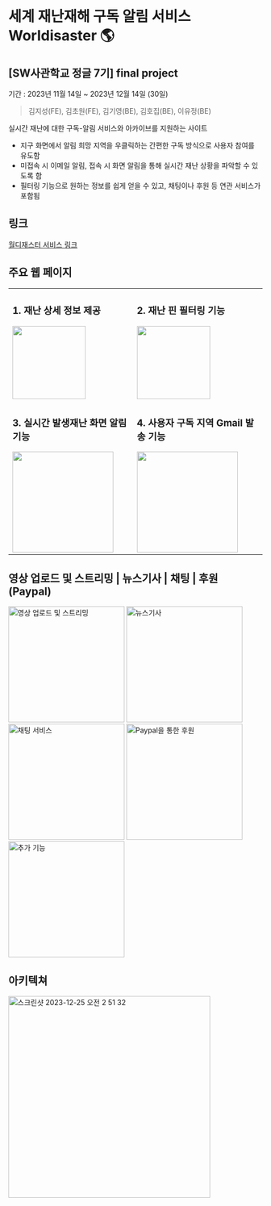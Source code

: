 # 세계 재난재해 구독 알림 서비스 Worldisaster 🌎
[SW사관학교 정글 7기] final project
---
기간 : 2023년 11월 14일 ~ 2023년 12월 14일 (30일)

> 김지성(FE), 김초원(FE), 김기영(BE), 김호집(BE), 이유정(BE)

실시간 재난에 대한 구독-알림 서비스와 아카이브를 지원하는 사이트
- 지구 화면에서 알림 희망 지역을 우클릭하는 간편한 구독 방식으로 사용자 참여를 유도함
- 미접속 시 이메일 알림, 접속 시 화면 알림을 통해 실시간 재난 상황을 파악할 수 있도록 함
- 필터링 기능으로 원하는 정보를 쉽게 얻을 수 있고, 채팅이나 후원 등 연관 서비스가 포함됨 

## 링크
[월디재스터 서비스 링크](https://merry-worl-disaster.vercel.app/)

## 주요 웹 페이지

<div align="left">
  <table>
    <tr>
      <td align="left">
        <h3><b>1. 재난 상세 정보 제공</b></h3>
        <img src="https://github.com/Hojip-Kim/Worldisaster_Server/assets/101489057/48985a8d-fc86-43ba-b4c5-358b144e999b" height="145px" />
      </td>
      <td align="left">
        <h3><b>2. 재난 핀 필터링 기능</b></h3>
        <img src="https://github.com/Hojip-Kim/Worldisaster_Server/assets/101489057/5162b96e-4a1d-439a-8820-bfe210a4874a" height="145px" />
      </td>
    </tr>
    <tr>
      <td align="left">
        <h3><b>3. 실시간 발생재난 화면 알림 기능</b></h3>
        <img src="https://github.com/Hojip-Kim/Worldisaster_Server/assets/101489057/17f774ba-4b7c-4fb8-81a2-c74ddcb4c00d" height="200px" />
      </td>
      <td align="left">
        <h3><b>4. 사용자 구독 지역 Gmail 발송 기능</b></h3>
        <img src="https://github.com/Hojip-Kim/Worldisaster_Server/assets/101489057/e8536f85-ac2a-4bdc-97f1-c88f37930105" height="200px" />
      </td>
    </tr>
  </table>
</div>

<h2 align="left">영상 업로드 및 스트리밍 | 뉴스기사 | 채팅 | 후원 (Paypal)</h2>

<p align="left">
  <img src="https://github.com/Hojip-Kim/Worldisaster_Server/assets/101489057/d661acbf-4493-49c6-a359-c7324c67b483" alt="영상 업로드 및 스트리밍" height="230px" />
  <img src="https://github.com/Hojip-Kim/Worldisaster_Server/assets/101489057/7d5cb692-4205-48c8-b9d5-db86ca35cf62" alt="뉴스기사" height="230px" />
  <img src="https://github.com/Hojip-Kim/Worldisaster_Server/assets/101489057/f3e51a1e-e7b1-408b-a508-cd8beef8dc42" alt="채팅 서비스" height="230px" />
  <img src="https://github.com/Hojip-Kim/Worldisaster_Server/assets/101489057/2e969393-9eec-4c04-9416-0b934fafe994" alt="Paypal을 통한 후원" height="230px" />
  <img src="https://github.com/Hojip-Kim/Worldisaster_Server/assets/101489057/aee37d33-f2fe-4788-beae-06d8159b57ec" alt="추가 기능" height="230px" />
</p>

## 아키텍쳐

<p align="left">
<img width="400" alt="스크린샷 2023-12-25 오전 2 51 32" src="https://github.com/Hojip-Kim/Worldisaster_Server/assets/101489057/0a150dab-a835-4271-9aef-1158f3132aa0">
</p>
